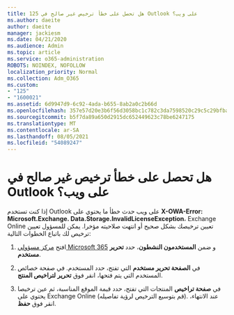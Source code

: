 ```yaml
---
title: 125 هل تحصل على خطأ ترخيص غير صالح في Outlook على ويب؟
ms.author: daeite
author: daeite
manager: jackiesm
ms.date: 04/21/2020
ms.audience: Admin
ms.topic: article
ms.service: o365-administration
ROBOTS: NOINDEX, NOFOLLOW
localization_priority: Normal
ms.collection: Adm_O365
ms.custom:
- "125"
- "1600021"
ms.assetid: 6d9947d9-6c92-4ada-b655-8ab2a0c2b66d
ms.openlocfilehash: 357e57d20e3b6f56d3058bc1c782c3da7598520c29c5c29bfba6eec614fc5248
ms.sourcegitcommit: b5f7da89a650d2915dc652449623c78be6247175
ms.translationtype: MT
ms.contentlocale: ar-SA
ms.lasthandoff: 08/05/2021
ms.locfileid: "54089247"
---
```

# <a name="getting-an-invalid-license-error-in-outlook-on-the-web"></a>هل تحصل على خطأ ترخيص غير صالح في Outlook على ويب؟

إذا كنت تستخدم Outlook على ويب حدث خطأ ما  يحتوي على **X-OWA-Error: Microsoft.Exchange. Data.Storage.InvalidLicenseException**، Exchange Online تعيين ترخيصك بشكل صحيح أو انتهت صلاحيته مؤخرا. يمكن للمسؤول تعيين ترخيص لك باتباع الخطوات التالية:
  
1. افتح [مركز مسؤولي Microsoft 365](https://portal.office.com/adminportal/home#/homepage) و ضمن **المستخدمون النشطون**، حدد **تحرير مستخدم**.

2. في **الصفحة تحرير مستخدم** التي تفتح، حدد المستخدم. في صفحة خصائص المستخدم التي يتم فتحها، انقر فوق **تحرير** **لتراخيص المنتج**.

3. في **صفحة تراخيص** المنتجات التي تفتح،  حدد قيمة الموقع المناسبة، ثم عين ترخيصا يحتوي على Exchange Online (قم بتوسيع الترخيص لرؤية تفاصيله). عند الانتهاء، انقر فوق **حفظ**.

